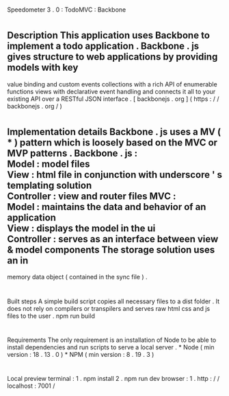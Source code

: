 #
Speedometer
3
.
0
:
TodoMVC
:
Backbone
#
#
Description
This
application
uses
Backbone
to
implement
a
todo
application
.
Backbone
.
js
gives
structure
to
web
applications
by
providing
models
with
key
-
value
binding
and
custom
events
collections
with
a
rich
API
of
enumerable
functions
views
with
declarative
event
handling
and
connects
it
all
to
your
existing
API
over
a
RESTful
JSON
interface
.
[
backbonejs
.
org
]
(
https
:
/
/
backbonejs
.
org
/
)
#
#
Implementation
details
Backbone
.
js
uses
a
MV
(
\
*
)
pattern
which
is
loosely
based
on
the
MVC
or
MVP
patterns
.
Backbone
.
js
:
\
Model
:
model
files
\
View
:
html
file
in
conjunction
with
underscore
'
s
templating
solution
\
Controller
:
view
and
router
files
MVC
:
\
Model
:
maintains
the
data
and
behavior
of
an
application
\
View
:
displays
the
model
in
the
ui
\
Controller
:
serves
as
an
interface
between
view
&
model
components
The
storage
solution
uses
an
in
-
memory
data
object
(
contained
in
the
sync
file
)
.
#
#
Built
steps
A
simple
build
script
copies
all
necessary
files
to
a
dist
folder
.
It
does
not
rely
on
compilers
or
transpilers
and
serves
raw
html
css
and
js
files
to
the
user
.
npm
run
build
#
#
Requirements
The
only
requirement
is
an
installation
of
Node
to
be
able
to
install
dependencies
and
run
scripts
to
serve
a
local
server
.
*
Node
(
min
version
:
18
.
13
.
0
)
*
NPM
(
min
version
:
8
.
19
.
3
)
#
#
Local
preview
terminal
:
1
.
npm
install
2
.
npm
run
dev
browser
:
1
.
http
:
/
/
localhost
:
7001
/
